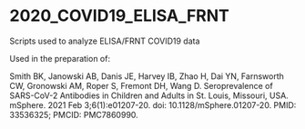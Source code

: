 # 2020_COVID19_ELISA_FRNT
Scripts used to analyze ELISA/FRNT COVID19 data

Used in the preparation of:

Smith BK, Janowski AB, Danis JE, Harvey IB, Zhao H, Dai YN, Farnsworth CW, Gronowski AM, Roper S, Fremont DH, Wang D. Seroprevalence of SARS-CoV-2 Antibodies in Children and Adults in St. Louis, Missouri, USA. mSphere. 2021 Feb 3;6(1):e01207-20. doi: 10.1128/mSphere.01207-20. PMID: 33536325; PMCID: PMC7860990.
